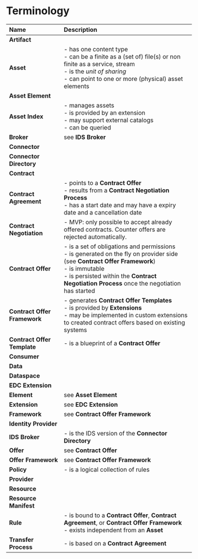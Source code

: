 # Terminology

| Name                                   | Description                                         |
|:---                                    |:---                                                 |
| **Artifact**                           |
| **Asset**                              | - has one content type<br/>- can be a finite as a (set of) file(s) or non finite as a service, stream</br>- is the _unit of sharing_<br/>- can point to one or more (physical) asset elements
| **Asset Element**                      |
| **Asset Index**                        | - manages assets<br/>- is provided by an extension<br/>- may support external catalogs<br/>- can be queried 
| **Broker**                             | see **IDS Broker**
| **Connector**                          |
| **Connector Directory**                |
| **Contract**                           |
| **Contract Agreement**                 | - points to a **Contract Offer**<br/>- results from a **Contract Negotiation Process**<br/>- has a start date and may have a expiry date and a cancellation date
| **Contract Negotiation**               | - MVP: only possible to accept already offered contracts. Counter offers are rejected automatically.
| **Contract Offer**                     | - is a set of obligations and permissions<br/>- is generated on the fly on provider side (see **Contract Offer Framework**)<br/>- is immutable<br/>- is persisted within the **Contract Negotiation Process** once the negotiation has started<br/>
| **Contract Offer Framework**           | - generates **Contract Offer Templates**<br/>- is provided by **Extensions**<br/>- may be implemented in custom extensions to created contract offers based on existing systems
| **Contract Offer Template**            | - is a blueprint of a **Contract Offer**
| **Consumer**                           |
| **Data**                               |
| **Dataspace**                          |
| **EDC Extension**                      |
| **Element**                            | see **Asset Element**
| **Extension**                          | see **EDC Extension**
| **Framework**                          | see **Contract Offer Framework**
| **Identity Provider**                  |
| **IDS Broker**                         | - is the IDS version of the **Connector Directory**
| **Offer**                              | see **Contract Offer**
| **Offer Framework**                    | see **Contract Offer Framework**
| **Policy**                             | - is a logical collection of rules
| **Provider**                           |
| **Resource**                           |
| **Resource Manifest**                  |
| **Rule**                               | - is bound to a **Contract Offer**, **Contract Agreement**, or **Contract Offer Framework**<br/>- exists independent from an **Asset**
| **Transfer Process**                   | - is based on a **Contract Agreement**

